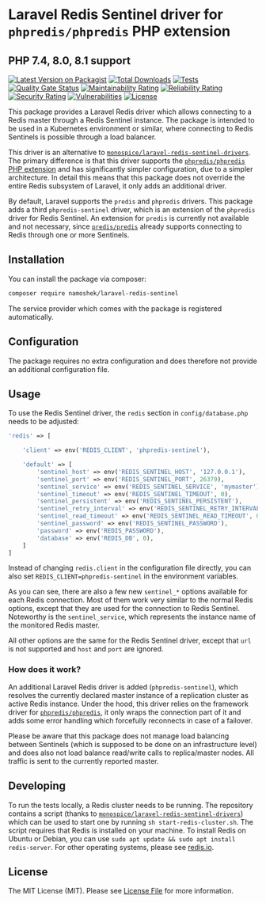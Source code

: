 # Laravel Redis Sentinel driver for `phpredis/phpredis` PHP extension

## PHP 7.4, 8.0, 8.1 support

[![Latest Version on Packagist](https://img.shields.io/packagist/v/namoshek/laravel-redis-sentinel.svg?style=flat-square)](https://packagist.org/packages/namoshek/laravel-redis-sentinel)
[![Total Downloads](https://img.shields.io/packagist/dt/namoshek/laravel-redis-sentinel.svg?style=flat-square)](https://packagist.org/packages/namoshek/laravel-redis-sentinel)
[![Tests](https://github.com/Namoshek/laravel-redis-sentinel/workflows/Tests/badge.svg)](https://github.com/Namoshek/laravel-redis-sentinel/actions?query=workflow%3ATests)
[![Quality Gate Status](https://sonarcloud.io/api/project_badges/measure?project=namoshek_laravel-redis-sentinel&metric=alert_status)](https://sonarcloud.io/dashboard?id=namoshek_laravel-redis-sentinel)
[![Maintainability Rating](https://sonarcloud.io/api/project_badges/measure?project=namoshek_laravel-redis-sentinel&metric=sqale_rating)](https://sonarcloud.io/dashboard?id=namoshek_laravel-redis-sentinel)
[![Reliability Rating](https://sonarcloud.io/api/project_badges/measure?project=namoshek_laravel-redis-sentinel&metric=reliability_rating)](https://sonarcloud.io/dashboard?id=namoshek_laravel-redis-sentinel)
[![Security Rating](https://sonarcloud.io/api/project_badges/measure?project=namoshek_laravel-redis-sentinel&metric=security_rating)](https://sonarcloud.io/dashboard?id=namoshek_laravel-redis-sentinel)
[![Vulnerabilities](https://sonarcloud.io/api/project_badges/measure?project=namoshek_laravel-redis-sentinel&metric=vulnerabilities)](https://sonarcloud.io/dashboard?id=namoshek_laravel-redis-sentinel)
[![License](https://poser.pugx.org/namoshek/laravel-redis-sentinel/license)](https://packagist.org/packages/namoshek/laravel-redis-sentinel)

This package provides a Laravel Redis driver which allows connecting to a Redis master through a Redis Sentinel instance.
The package is intended to be used in a Kubernetes environment or similar, where connecting to Redis Sentinels is possible through a load balancer.

This driver is an alternative to [`monospice/laravel-redis-sentinel-drivers`](https://github.com/monospice/laravel-redis-sentinel-drivers).
The primary difference is that this driver supports the [`phpredis/phpredis` PHP extension](https://github.com/phpredis/phpredis)
and has significantly simpler configuration, due to a simpler architecture.
In detail this means that this package does not override the entire Redis subsystem of Laravel, it only adds an additional driver.

By default, Laravel supports the `predis` and `phpredis` drivers. This package adds a third `phpredis-sentinel` driver,
which is an extension of the `phpredis` driver for Redis Sentinel.
An extension for `predis` is currently not available and not necessary, since [`predis/predis`](https://github.com/predis/predis) already supports
connecting to Redis through one or more Sentinels.

## Installation

You can install the package via composer:

```bash
composer require namoshek/laravel-redis-sentinel
```

The service provider which comes with the package is registered automatically.

## Configuration

The package requires no extra configuration and does therefore not provide an additional configuration file.

## Usage

To use the Redis Sentinel driver, the `redis` section in `config/database.php` needs to be adjusted:

```php
'redis' => [

    'client' => env('REDIS_CLIENT', 'phpredis-sentinel'),

    'default' => [
        'sentinel_host' => env('REDIS_SENTINEL_HOST', '127.0.0.1'),
        'sentinel_port' => env('REDIS_SENTINEL_PORT', 26379),
        'sentinel_service' => env('REDIS_SENTINEL_SERVICE', 'mymaster'),
        'sentinel_timeout' => env('REDIS_SENTINEL_TIMEOUT', 0),
        'sentinel_persistent' => env('REDIS_SENTINEL_PERSISTENT'),
        'sentinel_retry_interval' => env('REDIS_SENTINEL_RETRY_INTERVAL', 0),
        'sentinel_read_timeout' => env('REDIS_SENTINEL_READ_TIMEOUT', 0),
        'sentinel_password' => env('REDIS_SENTINEL_PASSWORD'),
        'password' => env('REDIS_PASSWORD'),
        'database' => env('REDIS_DB', 0),
    ]
]
```

Instead of changing `redis.client` in the configuration file directly, you can also set `REDIS_CLIENT=phpredis-sentinel` in the environment variables.

As you can see, there are also a few new `sentinel_*` options available for each Redis connection.
Most of them work very similar to the normal Redis options, except that they are used for the connection to Redis Sentinel.
Noteworthy is the `sentinel_service`, which represents the instance name of the monitored Redis master.

All other options are the same for the Redis Sentinel driver, except that `url` is not supported and `host` and `port` are ignored.

### How does it work?

An additional Laravel Redis driver is added (`phpredis-sentinel`), which resolves the currently declared master instance of a replication
cluster as active Redis instance. Under the hood, this driver relies on the framework driver for [`phpredis/phpredis`](https://github.com/phpredis/phpredis),
it only wraps the connection part of it and adds some error handling which forcefully reconnects in case of a failover.

Please be aware that this package does not manage load balancing between Sentinels (which is supposed to be done on an infrastructure level)
and does also not load balance read/write calls to replica/master nodes. All traffic is sent to the currently reported master.

## Developing

To run the tests locally, a Redis cluster needs to be running.
The repository contains a script (thanks to [`monospice/laravel-redis-sentinel-drivers`](https://github.com/monospice/laravel-redis-sentinel-drivers))
which can be used to start one by running `sh start-redis-cluster.sh`.
The script requires that Redis is installed on your machine. To install Redis on Ubuntu or Debian,
you can use `sudo apt update && sudo apt install redis-server`. For other operating systems, please see [redis.io](https://redis.io/).

## License

The MIT License (MIT). Please see [License File](LICENSE.md) for more information.
